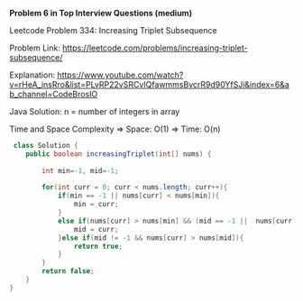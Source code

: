 **Problem 6 in Top Interview Questions (medium)**

 Leetcode Problem 334: Increasing Triplet Subsequence

Problem Link:  https://leetcode.com/problems/increasing-triplet-subsequence/

Explanation: https://www.youtube.com/watch?v=rHeA_insRro&list=PLvRP22vSRCvIQfawmmsBvcrR9d90YfSJi&index=6&ab_channel=CodeBrosIO



 Java Solution: 
    n = number of integers in array
    
Time and Space Complexity
    => Space: O(1)
    => Time: O(n)

```java
 class Solution {
    public boolean increasingTriplet(int[] nums) {
        
        int min=-1, mid=-1;
        
        for(int curr = 0; curr < nums.length; curr++){   
            if(min == -1 || nums[curr] < nums[min]){
                min = curr;
            }
            else if(nums[curr] > nums[min] && (mid == -1 ||  nums[curr] < nums[mid])){
                mid = curr;
            }else if(mid != -1 && nums[curr] > nums[mid]){
                return true;
            }
        }
        return false;
    }
}

```
